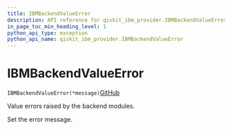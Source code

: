 ```yaml
---
title: IBMBackendValueError
description: API reference for qiskit_ibm_provider.IBMBackendValueError
in_page_toc_min_heading_level: 1
python_api_type: exception
python_api_name: qiskit_ibm_provider.IBMBackendValueError
---
```


# IBMBackendValueError

<span id="qiskit_ibm_provider.IBMBackendValueError" />

`IBMBackendValueError(*message)`[GitHub](https://github.com/qiskit/qiskit-ibm-provider/tree/stable/0.10/qiskit_ibm_provider/exceptions.py "view source code")

Value errors raised by the backend modules.

Set the error message.

